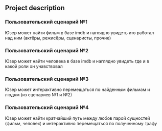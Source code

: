 Project description
---

### Пользовательский сценарий №1
Юзер может найти фильм в базе imdb и наглядно увидеть кто работал над ним (актёры, режисёры, сценаристы, прочие)

### Пользовательский сценарий №2
Юзер может найти человека в базе imdb и наглядно увидеть где и в какой роли он учавствовал

### Пользовательский сценарий №3
Юзер может интерактивно перемещаться по найденным фильмам и людям (из сценариев №1 и №2)

### Пользовательский сценарий №4
Юзер может найти кратчайший путь между любов парой сущностей (фильм, человек) и интерактивно перемещаться по полученному графу 
